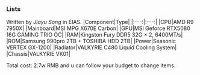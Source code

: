 ### Lists
Written by *Jiayu Song* in EIAS.
|Component|Type|
|:---:|:---:|
|CPU|AMD R9 7950X|
|Mainboard|MSI MPG X670E Carbon|
|GPU|MSI Geforce RTX5080 16G GAMING TRIO OC|
|RAM|Kingston Fury DDR5 32G $\times$ 2, 6400MT/s|
|ROM|Samsung 990pro 2TB + TOSHIBA HDD 2TB|
|Power|Seasonic VERTEX GX-1200|
|Radiator|VALKYRIE C480 Liquid Cooling System|
|Chassis|VALKYRIE VK01|

Total cost: 2.7w RMB and u can follow your budget to change items.
